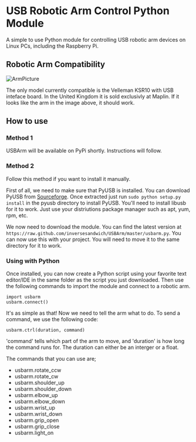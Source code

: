 USB Robotic Arm Control Python Module
===============================================

A simple to use Python module for controlling USB robotic arm devices on Linux PCs, including the Raspberry Pi.

Robotic Arm Compatibility
-------------------------
![ArmPicture](http://img211.imageshack.us/img211/7640/a37jnhighres.jpg)

The only model currently compatible is the Velleman KSR10 with USB inteface board. In the United Kingdom it is sold exclusivly at Maplin. If it looks like the arm in the image above, it should work.

How to use
----------

### Method 1

USBArm will be available on PyPi shortly. Instructions will follow.

### Method 2

Follow this method if you want to install it manually.

First of all, we need to make sure that PyUSB is installed. You can download PyUSB from [Sourceforge](http://sourceforge.net/projects/pyusb/files/latest/download?source=directory). Once extracted just run `sudo python setup.py install` in the pyusb directory to install PyUSB. You'll need to install libusb for it to work. Just use your distriutions package manager such as apt, yum, rpm, etc.

We now need to download the module. You can find the latest version at `https://raw.github.com/inversesandwich/USBArm/master/usbarm.py`. You can now use this with your project. You will need to move it to the same directory for it to work.

### Using with Python

Once installed, you can now create a Python script using your favorite text editor/IDE in the same folder as the script you just downloaded. Then use the following commands to import the module and connect to a robotic arm.
    
    import usbarm
    usbarm.connect()
    
It's as simple as that! Now we need to tell the arm what to do. To send a command, we use the following code:

    usbarm.ctrl(duration, command)
    
'command' tells which part of the arm to move, and 'duration' is how long the command runs for. The duration can either be an interger or a float.

The commands that you can use are;
* usbarm.rotate_ccw
* usbarm.rotate_cw
* usbarm.shoulder_up
* usbarm.shoulder_down
* usbarm.elbow_up
* usbarm.elbow_down
* usbarm.wrist_up
* usbarm.wrist_down
* usbarm.grip_open
* usbarm.grip_close
* usbarm.light_on
